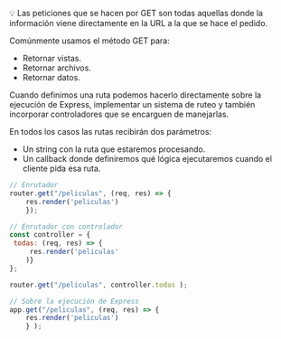 💡 Las peticiones que se hacen por GET son todas aquellas donde la información viene directamente en la URL a la que se hace el pedido.

Comúnmente usamos el método GET para: 
- Retornar vistas. 
- Retornar archivos. 
- Retornar datos.

Cuando definimos una ruta podemos hacerlo directamente sobre la ejecución de Express, implementar un sistema de ruteo y también incorporar controladores que se encarguen de manejarlas. 

En todos los casos las rutas recibirán dos parámetros: 

- Un string con la ruta que estaremos procesando. 
- Un callback donde definiremos qué lógica ejecutaremos cuando el cliente pida esa ruta.


```js
// Enrutador
router.get("/peliculas", (req, res) => { 
	res.render('peliculas')
	});

// Enrutador con controlador
const controller = {
 todas: (req, res) => { 
	 res.render('peliculas'
	)}
};

router.get("/peliculas", controller.todas );

// Sobre la ejecución de Express
app.get("/peliculas", (req, res) => { 
	res.render('peliculas')
	} );
```